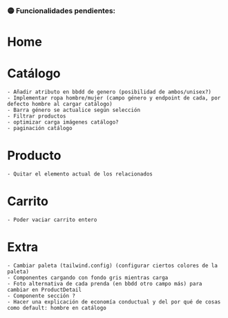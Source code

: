 ### 🟡 Funcionalidades pendientes:

# Home

# Catálogo

    - Añadir atributo en bbdd de genero (posibilidad de ambos/unisex?)
    - Implementar ropa hombre/mujer (campo género y endpoint de cada, por defecto hombre al cargar catálogo)
    - Barra género se actualice según selección
    - Filtrar productos
    - optimizar carga imágenes catálogo?
    - paginación catálogo

# Producto

    - Quitar el elemento actual de los relacionados

# Carrito

    - Poder vaciar carrito entero

# Extra

    - Cambiar paleta (tailwind.config) (configurar ciertos colores de la paleta)
    - Componentes cargando con fondo gris mientras carga
    - Foto alternativa de cada prenda (en bbdd otro campo más) para cambiar en ProductDetail
    - Componente sección ?
    - Hacer una explicación de economía conductual y del por qué de cosas como default: hombre en catálogo
